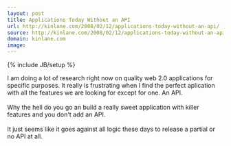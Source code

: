 ```yaml
---
layout: post
title: Applications Today Without an API
url: http://kinlane.com/2008/02/12/applications-today-without-an-api/
source: http://kinlane.com/2008/02/12/applications-today-without-an-api/
domain: kinlane.com
image: 
---
```

{% include JB/setup %}<p>I am doing a lot of research right now on quality web 2.0 applications for specific purposes.  It really is frustrating when I find the perfect aplication with all the features we are looking for except for one.  An API.<br /><br />Why the hell do you go an build a really sweet application with killer features and you don't add an API. <br /><br />It just seems like it goes against all logic these days to release a partial or no API at all.</p>
